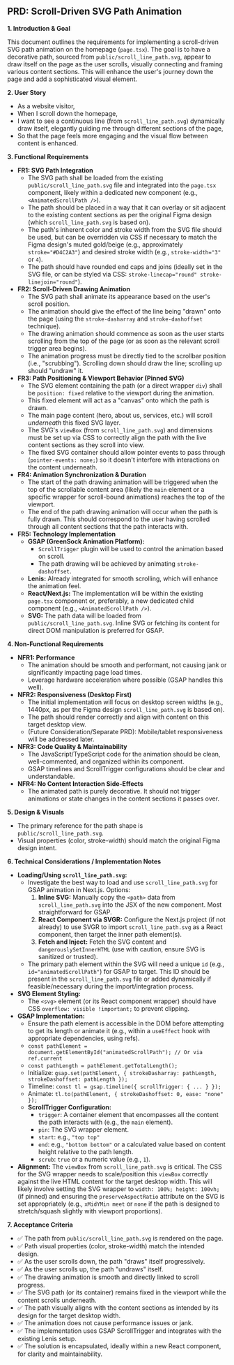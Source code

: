 ## PRD: Scroll-Driven SVG Path Animation

**1. Introduction & Goal**

This document outlines the requirements for implementing a scroll-driven SVG path animation on the homepage (`page.tsx`). The goal is to have a decorative path, sourced from `public/scroll_line_path.svg`, appear to draw itself on the page as the user scrolls, visually connecting and framing various content sections. This will enhance the user's journey down the page and add a sophisticated visual element.

**2. User Story**

*   As a website visitor,
*   When I scroll down the homepage,
*   I want to see a continuous line (from `scroll_line_path.svg`) dynamically draw itself, elegantly guiding me through different sections of the page,
*   So that the page feels more engaging and the visual flow between content is enhanced.

**3. Functional Requirements**

*   **FR1: SVG Path Integration**
    *   The SVG path shall be loaded from the existing `public/scroll_line_path.svg` file and integrated into the `page.tsx` component, likely within a dedicated new component (e.g., `<AnimatedScrollPath />`).
    *   The path should be placed in a way that it can overlay or sit adjacent to the existing content sections as per the original Figma design (which `scroll_line_path.svg` is based on).
    *   The path's inherent color and stroke width from the SVG file should be used, but can be overridden via CSS if necessary to match the Figma design's muted gold/beige (e.g., approximately `stroke="#D4C2A3"`) and desired stroke width (e.g., `stroke-width="3"` or `4`).
    *   The path should have rounded end caps and joins (ideally set in the SVG file, or can be styled via CSS: `stroke-linecap="round" stroke-linejoin="round"`).
*   **FR2: Scroll-Driven Drawing Animation**
    *   The SVG path shall animate its appearance based on the user's scroll position.
    *   The animation should give the effect of the line being "drawn" onto the page (using the `stroke-dasharray` and `stroke-dashoffset` technique).
    *   The drawing animation should commence as soon as the user starts scrolling from the top of the page (or as soon as the relevant scroll trigger area begins).
    *   The animation progress must be directly tied to the scrollbar position (i.e., "scrubbing"). Scrolling down should draw the line; scrolling up should "undraw" it.
*   **FR3: Path Positioning & Viewport Behavior (Pinned SVG)**
    *   The SVG element containing the path (or a direct wrapper `div`) shall be `position: fixed` relative to the viewport during the animation.
    *   This fixed element will act as a "canvas" onto which the path is drawn.
    *   The main page content (hero, about us, services, etc.) will scroll *underneath* this fixed SVG layer.
    *   The SVG's `viewBox` (from `scroll_line_path.svg`) and dimensions must be set up via CSS to correctly align the path with the live content sections as they scroll into view.
    *   The fixed SVG container should allow pointer events to pass through (`pointer-events: none;`) so it doesn't interfere with interactions on the content underneath.
*   **FR4: Animation Synchronization & Duration**
    *   The start of the path drawing animation will be triggered when the top of the scrollable content area (likely the `main` element or a specific wrapper for scroll-bound animations) reaches the top of the viewport.
    *   The end of the path drawing animation will occur when the path is fully drawn. This should correspond to the user having scrolled through all content sections that the path interacts with.
*   **FR5: Technology Implementation**
    *   **GSAP (GreenSock Animation Platform):**
        *   `ScrollTrigger` plugin will be used to control the animation based on scroll.
        *   The path drawing will be achieved by animating `stroke-dashoffset`.
    *   **Lenis:** Already integrated for smooth scrolling, which will enhance the animation feel.
    *   **React/Next.js:** The implementation will be within the existing `page.tsx` component or, preferably, a new dedicated child component (e.g., `<AnimatedScrollPath />`).
    *   **SVG:** The path data will be loaded from `public/scroll_line_path.svg`. Inline SVG or fetching its content for direct DOM manipulation is preferred for GSAP.

**4. Non-Functional Requirements**

*   **NFR1: Performance**
    *   The animation should be smooth and performant, not causing jank or significantly impacting page load times.
    *   Leverage hardware acceleration where possible (GSAP handles this well).
*   **NFR2: Responsiveness (Desktop First)**
    *   The initial implementation will focus on desktop screen widths (e.g., 1440px, as per the Figma design `scroll_line_path.svg` is based on).
    *   The path should render correctly and align with content on this target desktop view.
    *   (Future Consideration/Separate PRD): Mobile/tablet responsiveness will be addressed later.
*   **NFR3: Code Quality & Maintainability**
    *   The JavaScript/TypeScript code for the animation should be clean, well-commented, and organized within its component.
    *   GSAP timelines and ScrollTrigger configurations should be clear and understandable.
*   **NFR4: No Content Interaction Side-Effects**
    *   The animated path is purely decorative. It should not trigger animations or state changes in the content sections it passes over.

**5. Design & Visuals**

*   The primary reference for the path shape is `public/scroll_line_path.svg`.
*   Visual properties (color, stroke-width) should match the original Figma design intent.

**6. Technical Considerations / Implementation Notes**

*   **Loading/Using `scroll_line_path.svg`:**
    *   Investigate the best way to load and use `scroll_line_path.svg` for GSAP animation in Next.js. Options:
        1.  **Inline SVG:** Manually copy the `<path>` data from `scroll_line_path.svg` into the JSX of the new component. Most straightforward for GSAP.
        2.  **React Component via SVGR:** Configure the Next.js project (if not already) to use SVGR to import `scroll_line_path.svg` as a React component, then target the inner path element(s).
        3.  **Fetch and Inject:** Fetch the SVG content and `dangerouslySetInnerHTML` (use with caution, ensure SVG is sanitized or trusted).
    *   The primary path element within the SVG will need a unique `id` (e.g., `id="animatedScrollPath"`) for GSAP to target. This ID should be present in the `scroll_line_path.svg` file or added dynamically if feasible/necessary during the import/integration process.
*   **SVG Element Styling:**
    *   The `<svg>` element (or its React component wrapper) should have CSS `overflow: visible !important;` to prevent clipping.
*   **GSAP Implementation:**
    *   Ensure the path element is accessible in the DOM before attempting to get its length or animate it (e.g., within a `useEffect` hook with appropriate dependencies, using refs).
    *   `const pathElement = document.getElementById("animatedScrollPath"); // Or via ref.current`
    *   `const pathLength = pathElement.getTotalLength();`
    *   Initialize: `gsap.set(pathElement, { strokeDasharray: pathLength, strokeDashoffset: pathLength });`
    *   Timeline: `const tl = gsap.timeline({ scrollTrigger: { ... } });`
    *   Animate: `tl.to(pathElement, { strokeDashoffset: 0, ease: "none" });`
    *   **ScrollTrigger Configuration:**
        *   `trigger`: A container element that encompasses all the content the path interacts with (e.g., the `main` element).
        *   `pin`: The SVG wrapper element.
        *   `start`: e.g., `"top top"`
        *   `end`: e.g., `"bottom bottom"` or a calculated value based on content height relative to the path length.
        *   `scrub`: `true` or a numeric value (e.g., `1`).
*   **Alignment:** The `viewBox` from `scroll_line_path.svg` is critical. The CSS for the SVG wrapper needs to scale/position this `viewBox` correctly against the live HTML content for the target desktop width. This will likely involve setting the SVG wrapper to `width: 100%; height: 100vh;` (if pinned) and ensuring the `preserveAspectRatio` attribute on the SVG is set appropriately (e.g., `xMidYMin meet` or `none` if the path is designed to stretch/squash slightly with viewport proportions).

**7. Acceptance Criteria**

*   ✅ The path from `public/scroll_line_path.svg` is rendered on the page.
*   ✅ Path visual properties (color, stroke-width) match the intended design.
*   ✅ As the user scrolls down, the path "draws" itself progressively.
*   ✅ As the user scrolls up, the path "undraws" itself.
*   ✅ The drawing animation is smooth and directly linked to scroll progress.
*   ✅ The SVG path (or its container) remains fixed in the viewport while the content scrolls underneath.
*   ✅ The path visually aligns with the content sections as intended by its design for the target desktop width.
*   ✅ The animation does not cause performance issues or jank.
*   ✅ The implementation uses GSAP ScrollTrigger and integrates with the existing Lenis setup.
*   ✅ The solution is encapsulated, ideally within a new React component, for clarity and maintainability.